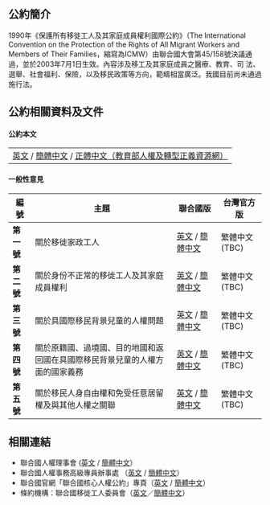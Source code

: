 ## 公約簡介

1990年《保護所有移徙工人及其家庭成員權利國際公約》（The International Convention on the Protection of the Rights of All Migrant Workers and Members of Their Families，縮寫為ICMW）由聯合國大會第45/158號決議通過，並於2003年7月1日生效。內容涉及移工及其家庭成員之醫療、教育、司 法、選舉、社會福利、保險，以及移民政策等方向，範疇相當廣泛。我國目前尚未通過施行法。

## 公約相關資料及文件

#### 公約本文

|   |
|---|
|[英文](wp-content/uploads/2019/02/ICMW_EN.pdf) / [簡體中文](wp-content/uploads/2019/02/ICMW_SCH.pdf) / [正體中文（教育部人權及轉型正義資源網）](wp-content/uploads/2015/12/保護所有移徙工人及其家庭成員權利國際公約（教育部人權及轉型正義資源網）.pdf)|

#### 一般性意見

| **編號**  | **主題**                                 | **聯合國版**                                                                                                  | **台灣官方版**  |
| ------- | -------------------------------------- | --------------------------------------------------------------------------------------------------------- | ---------- |
| **第一號** | 關於移徙家政工人                               | [英文](wp-content/uploads/2019/01/G1141182.pdf) / [簡體中文](wp-content/uploads/2019/01/G1141181.pdf)           | 繁體中文 (TBC) |
| **第二號** | 關於身份不正常的移徙工人及其家庭成員權利                   | [英文](wp-content/uploads/2019/01/G1346460.pdf) / [簡體中文](wp-content/uploads/2019/01/G1346459.pdf)           | 繁體中文 (TBC) |
| **第三號** | 關於具國際移民背景兒童的人權問題                       | [英文](wp-content/uploads/2019/01/G1734359.pdf) / [簡體中文](wp-content/uploads/2019/01/G1734358.pdf)           | 繁體中文 (TBC) |
| **第四號** | 關於原籍國、過境國、目的地國和返回國在具國際移民背景兒童的人權方面的國家義務 | [英文](wp-content/uploads/2019/01/G1734365.pdf) / [簡體中文](wp-content/uploads/2019/01/G1734364.pdf)           | 繁體中文 (TBC) |
| **第五號** | 關於移民人身自由權和免受任意居留權及與其他人權之關聯             | [英文](wp-content/uploads/2015/12/CMW_C_GC_5_EN.pdf) / [簡體中文](wp-content/uploads/2015/12/CMW_C_GC_5_CN.pdf) | 繁體中文 (TBC) |

## 相關連結

- 聯合國人權理事會 ([英文](https://www.ohchr.org/EN/HRBodies/HRC/Pages/Home.aspx) / [簡體中文](https://www.ohchr.org/CH/HRBodies/HRC/Pages/Home.aspx)）
- 聯合國人權事務高級專員辦事處 （[英文](https://www.ohchr.org/EN/pages/home.aspx) / [簡體中文](https://www.ohchr.org/ch/Pages/Home.aspx)）
- 聯合國官網「聯合國核心人權公約」專頁（[英文](https://www.ohchr.org/EN/ProfessionalInterest/Pages/CoreInstruments.aspx) / [簡體中文](https://www.ohchr.org/CH/ProfessionalInterest/Pages/CoreInstruments.aspx)）
- 條約機構：聯合國移徙工人委員會（[英文](https://www.ohchr.org/en/HRBodies/CMW/Pages/CMWIndex.aspx)／[簡體中文](https://www.ohchr.org/CH/HRBodies/CMW/Pages/CMWIndex.aspx)）